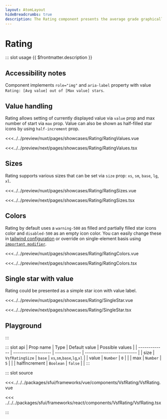 ```yaml
---
layout: AtomLayout
hideBreadcrumbs: true
description: The Rating component presents the average grade graphically and textually.
---
```


# Rating

::: slot usage
{{ $frontmatter.description }}

## Accessibility notes

Component implements `role="img"` and `aria-label` property with value `Rating: [Avg value] out of [Max value] stars`.

## Value handling

Rating allows setting of currently displayed value via `value` prop and max number of start via `max` prop. Value can also be shown as half-filled star icons by using `half-increment` prop.

<Showcase showcase-name="Rating/RatingValues">

<!-- vue -->
<<<../../preview/nuxt/pages/showcases/Rating/RatingValues.vue
<!-- end vue -->
<!-- react -->
<<<../../preview/next/pages/showcases/Rating/RatingValues.tsx
<!-- end react -->

</Showcase>

## Sizes

Rating supports various sizes that can be set via `size` prop: `xs`, `sm`, `base`, `lg`, `xl`.

<Showcase showcase-name="Rating/RatingSizes" style="min-height:250px">

<!-- vue -->
<<<../../preview/nuxt/pages/showcases/Rating/RatingSizes.vue
<!-- end vue -->
<!-- react -->
<<<../../preview/next/pages/showcases/Rating/RatingSizes.tsx
<!-- end react -->

</Showcase>

## Colors

Rating by default uses a `warning-500` as filled and partially filled star icons color and `disabled-500` as an empty icon color. You can easily change these in [tailwind configuration](https://tailwindcss.com/docs/configuration#theme) or override on single-element basis using [`important modifier`](https://tailwindcss.com/docs/configuration#important-modifier).

<Showcase showcase-name="Rating/RatingColors">

<!-- vue -->
<<<../../preview/nuxt/pages/showcases/Rating/RatingColors.vue
<!-- end vue -->
<!-- react -->
<<<../../preview/next/pages/showcases/Rating/RatingColors.tsx
<!-- end react -->

</Showcase>

## Single star with value

Rating could be presented as a simple star icon with value label.

<Showcase showcase-name="Rating/SingleStar" style="min-height:220px">

<!-- vue -->
<<<../../preview/nuxt/pages/showcases/Rating/SingleStar.vue
<!-- end vue -->
<!-- react -->
<<<../../preview/next/pages/showcases/Rating/SingleStar.tsx
<!-- end react -->

</Showcase>

## Playground

<Generate style="height:400px" />
:::

::: slot api
| Prop name     | Type                | Default value | Possible values            |
| ------------- | ------------------- | ------------- | -------------------------- |
| size          | `VsfRatingSize`    | `base`        | `xs`,`sm`,`base`,`lg`,`xl` |
| value         | `Number`            | `0`           |                            |
| max           | `Number`            | `5`           |                            |
| halfIncrement | `Boolean`           | `false`       |                            |
:::

::: slot source
<!-- vue -->
<<<../../../packages/sfui/frameworks/vue/components/VsfRating/VsfRating.vue
<!-- end vue -->
<!-- react -->
<<< ../../../packages/sfui/frameworks/react/components/VsfRating/VsfRating.tsx
<!-- end react -->
:::
